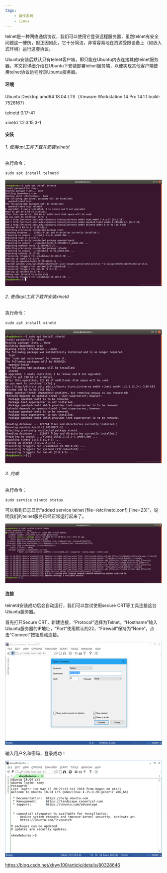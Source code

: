 ```yaml
---
tags:
    - 操作系统
    - Linux
---
```


telnet是一种网络通信协议，我们可以使用它登录远程服务器，虽然telnet有安全问题这一硬伤，但正因如此，它十分简洁，非常容易地在资源受限设备上（如嵌入式环境）运行这套协议。

Ubuntu安装后默认只有telnet客户端，即只能在Ubuntu内去连接其他telnet服务器，本文将详细介绍在Ubuntu下安装部署telnet服务端，以便实现其他客户端使用telnet协议远程登录Ubuntu服务器。

#### 环境

Ubuntu Desktop amd64 18.04 LTS（Vmware Workstation 14 Pro 14.1.1 build-7528167）

telnetd 0.17-41

xinetd 1:2.3.15.3-1

#### 安装

###### 1. 使用apt工具下载并安装telnetd

执行命令：

```
sudo apt install telnetd
```

![img](/img-post/开发/操作系统/Linux/Ubuntu实现远程登陆之telnet——安装telnet服务端.assets/70.png)

###### 2. 使用apt工具下载并安装xinetd

执行命令：

```
sudo apt install xinetd
```

![img](/img-post/开发/操作系统/Linux/Ubuntu实现远程登陆之telnet——安装telnet服务端.assets/70-20201112143329717.png)

###### 3. 完成

执行命令：

```
sudo service xinetd status
```

可以看到日志显示“added service telnet [file=/etc/inetd.conf] [line=23]”，说明我们的telnet服务已经正常运行起来了。

![img](/img-post/开发/操作系统/Linux/Ubuntu实现远程登陆之telnet——安装telnet服务端.assets/70-20201112143329718.png)

#### 连接

telnetd安装成功后会自动运行，我们可以尝试使用secure CRT等工具连接这台Ubuntu服务器。

首先打开Secure CRT，新建连接，“Protocol”选择为Telnet，“Hostname”输入Ubuntu服务器的IP地址，“Port”使用默认的22，“Firewall”保持为”None“，点击“Connect”按钮启动连接。

![img](/img-post/开发/操作系统/Linux/Ubuntu实现远程登陆之telnet——安装telnet服务端.assets/70-20201112143329650.png)

输入用户名和密码，登录成功！

![img](/img-post/开发/操作系统/Linux/Ubuntu实现远程登陆之telnet——安装telnet服务端.assets/70-20201112143329664.png)



https://blog.csdn.net/xkwy100/article/details/80328646